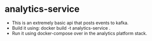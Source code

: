 # analytics-service

- This is an extremely basic api that posts events to kafka.
- Build it using: docker build -t analytics-service .
- Run it using docker-compose over in the analytics platform stack.
